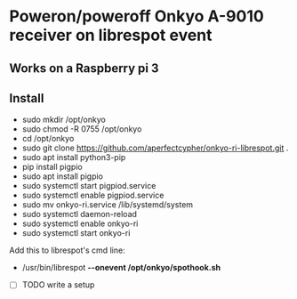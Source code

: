 # Poweron/poweroff Onkyo A-9010 receiver on librespot event
## Works on a Raspberry pi 3

## Install

 - sudo mkdir /opt/onkyo
 - sudo chmod -R 0755 /opt/onkyo
 - cd /opt/onkyo
 - sudo git clone https://github.com/aperfectcypher/onkyo-ri-librespot.git .
 - sudo apt install python3-pip
 - pip install pigpio
 - sudo apt install pigpio
 - sudo systemctl start pigpiod.service
 - sudo systemctl enable pigpiod.service
 - sudo mv onkyo-ri.service /lib/systemd/system
 - sudo systemctl daemon-reload
 - sudo systemctl enable onkyo-ri
 - sudo systemctl start onkyo-ri


Add this to librespot's cmd line: 
- /usr/bin/librespot __--onevent /opt/onkyo/spothook.sh__

- [ ] TODO write a setup
